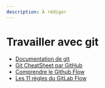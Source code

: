 ```yaml
---
description: À rédiger
---
```


# Travailler avec git

* [Documentation de git](https://git-scm.com/docs)
* [Git CheatSheet par GitHub](https://services.github.com/on-demand/downloads/github-git-cheat-sheet.pdf)
* [Comprendre le Github Flow](https://guides.github.com/introduction/flow/)
* [Les 11 règles du GitLab Flow](https://about.gitlab.com/2016/07/27/the-11-rules-of-gitlab-flow/)

